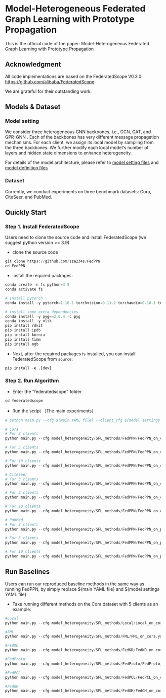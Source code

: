 # Model-Heterogeneous Federated Graph Learning with Prototype Propagation
This is the official code of the paper: Model-Heterogeneous Federated Graph Learning with Prototype Propagation




## Acknowledgment

All code implementations are based on the FederatedScope V0.3.0: https://github.com/alibaba/FederatedScope 

We are grateful for their outstanding work.




## Models & Dataset

### Model setting

We consider three heterogeneous GNN backbones, i.e., GCN, GAT, and GPR-GNN . Each of the backbones has very different message propagation mechanisms. For each client, we assign its local model by sampling from the three backbones. We further modify each local model's number of layers and hidden state dimensions to enhance heterogeneity.

For details of the model architecture, please refer to [model setting files](federatedscope/model_heterogeneity/model_settings) and [model definition files](federatedscope/gfl/model)


### Dataset

Currently, we conduct experiments on three benchmark datasets: Cora, CiteSeer, and PubMed.



## Quickly Start

### Step 1. Install FederatedScope

Users need to clone the source code and install FederatedScope (we suggest python version >= 3.9).

- clone the source code

```python
git clone https://github.com/zza234s/FedPPN
cd FedPPN
```

- install the required packages:

```python
conda create -n fs python=3.9
conda activate fs

# install pytorch
conda install -y pytorch=1.10.1 torchvision=0.11.2 torchaudio=0.10.1 torchtext=0.11.1 cudatoolkit=11.3 -c pytorch -c conda-forge

# install some extra dependencies
conda install -y pyg==2.0.4 -c pyg
conda install -y nltk
pip install rdkit
pip install ipdb
pip install kornia
pip install timm
pip install ogb
```


- Next, after the required packages is installed, you can install FederatedScope from `source`:

```python
pip install -e .[dev]
```


### Step 2. Run Algorithm

- Enter the "federatedscope" folder

```python
cd federatedscope
```

- Run the script （The main experiments）

```python
# python main.py --cfg ${main YAML file} --client_cfg ${model settings YAML file} federate.client_num ${total number of clients}

# Cora
# For 3 clients
python main.py --cfg model_heterogeneity/SFL_methods/FedPPN/FedPPN_on_cora.yaml --client_cfg model_heterogeneity/model_settings/3_Heterogeneous_GNNs.yaml federate.client_num 3

# For 5 clients
python main.py --cfg model_heterogeneity/SFL_methods/FedPPN/FedPPN_on_cora.yaml --client_cfg model_heterogeneity/model_settings/5_Heterogeneous_GNNs.yaml federate.client_num 5

# For 10 clients
python main.py --cfg model_heterogeneity/SFL_methods/FedPPN/FedPPN_on_cora.yaml --client_cfg model_heterogeneity/model_settings/10_Heterogeneous_GNNs.yaml federate.client_num 10

# Citeseer
# For 3 clients
python main.py --cfg model_heterogeneity/SFL_methods/FedPPN/FedPPN_on_citeseer.yaml --client_cfg model_heterogeneity/model_settings/3_Heterogeneous_GNNs.yaml federate.client_num 3

# For 5 clients
python main.py --cfg model_heterogeneity/SFL_methods/FedPPN/FedPPN_on_citeseer.yaml --client_cfg model_heterogeneity/model_settings/5_Heterogeneous_GNNs.yaml federate.client_num 5

# For 10 clients
python main.py --cfg model_heterogeneity/SFL_methods/FedPPN/FedPPN_on_citeseer.yaml --client_cfg model_heterogeneity/model_settings/10_Heterogeneous_GNNs.yaml federate.client_num 10

# PubMed
# For 3 clients
python main.py --cfg model_heterogeneity/SFL_methods/FedPPN/FedPPN_on_pubmed.yaml --client_cfg model_heterogeneity/model_settings/3_Heterogeneous_GNNs.yaml federate.client_num 3

# For 5 clients
python main.py --cfg model_heterogeneity/SFL_methods/FedPPN/FedPPN_on_pubmed.yaml --client_cfg model_heterogeneity/model_settings/5_Heterogeneous_GNNs.yaml federate.client_num 5

# For 10 clients
python main.py --cfg model_heterogeneity/SFL_methods/FedPPN/FedPPN_on_pubmed.yaml --client_cfg model_heterogeneity/model_settings/10_Heterogeneous_GNNs.yaml federate.client_num 10


```

## Run Baselines 

Users can run our reproduced baseline methods in the same way as running FedPPN, by simply replace ${main YAML file} and  ${model settings YAML file}. 

-  Take running different methods on the Cora dataset with 5 clients as an example:

```python
#Local
python main.py --cfg model_heterogeneity/SFL_methods/Local/Local_on_cora.yaml --client_cfg model_heterogeneity/model_settings/5_Heterogeneous_GNNs.yaml federate.client_num 5

#FML
python main.py --cfg model_heterogeneity/SFL_methods/FML/FML_on_cora.yaml --client_cfg model_heterogeneity/model_settings/5_Heterogeneous_GNNs.yaml federate.client_num 5

#FedKD
python main.py --cfg model_heterogeneity/SFL_methods/FedKD/FedKD_on_cora.yaml --client_cfg model_heterogeneity/model_settings/5_Heterogeneous_GNNs.yaml federate.client_num 5

#FedProto
python main.py --cfg model_heterogeneity/SFL_methods/FedProto/FedProto_on_cora.yaml --client_cfg model_heterogeneity/model_settings/5_Heterogeneous_GNNs.yaml federate.client_num 5

#FedPCL
python main.py --cfg model_heterogeneity/SFL_methods/FedPCL/FedPCL_on_cora.yaml --client_cfg model_heterogeneity/model_settings/5_Heterogeneous_GNNs.yaml federate.client_num 5

#FedGH
python main.py --cfg model_heterogeneity/SFL_methods/FedGH/FedGH_on_cora.yaml --client_cfg model_heterogeneity/model_settings/5_Heterogeneous_GNNs.yaml federate.client_num 5
```
